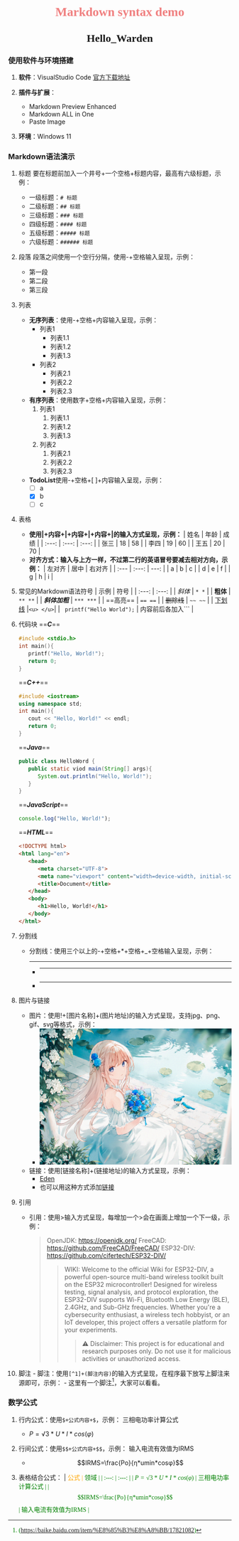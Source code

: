 # <center><font face="宋体" font color=LightCoral>Markdown syntax demo</font></center>
## <center><font face="楷体" size=5>Hello_Warden</font></center>

### 使用软件与环境搭建

1. **软件**：VisualStudio Code [官方下载地址](https://code.visualstudio.com/download)

2. **插件与扩展**：
   - Markdown Preview Enhanced
   - Markdown ALL in One
   - Paste Image

3. **环境**：Windows 11

### Markdown语法演示

1. 标题
要在标题前加入一个井号+一个空格+标题内容，最高有六级标题，示例：
   - 一级标题：`# 标题`
   - 二级标题：`## 标题`
   - 三级标题：`### 标题`
   - 四级标题：`#### 标题`
   - 五级标题：`##### 标题`
   - 六级标题：`###### 标题`

2. 段落
段落之间使用一个空行分隔，使用-+空格输入呈现，示例：
   - 第一段
   - 第二段
   - 第三段

3. 列表
   - **无序列表**：使用-+空格+内容输入呈现，示例：
     - 列表1
       - 列表1.1
       - 列表1.2
       - 列表1.3
     - 列表2
       - 列表2.1
       - 列表2.2
       - 列表2.3
   - **有序列表**：使用数字+空格+内容输入呈现，示例：
     1. 列表1
        1. 列表1.1
        2. 列表1.2
        3. 列表1.3
     2. 列表2
        1. 列表2.1
        2. 列表2.2
        3. 列表2.3
   - **TodoList**使用-+空格+[ ]+内容输入呈现，示例：
     - [ ] a
     - [x] b
     - [ ] c

4. 表格
   - **使用|+内容+|+内容+|+内容+|的输入方式呈现，示例：**
     | 姓名 | 年龄 | 成绩 |
     | :---: | :---: | :---: |
     | 张三 | 18 | 58 |
     | 李四 | 19 | 60 |
     | 王五 | 20 | 70 |
   - **对齐方式：输入与上方一样，不过第二行的英语冒号要减去相对方向，示例：**
     | 左对齐 | 居中 | 右对齐 |
     | :--- | :---: | ---: |
     | a | b | c |
     | d | e | f |
     | g | h | i |

5. 常见的Markdown语法符号
     | 示例 | 符号 |
     | :---: | :---: |
     | *斜体* | `* *` |
     | **粗体** | `** **` |
     | ***斜体加粗*** | `*** ***` |
     | ==高亮== | `== ==` |
     | ~~删除线~~ | `~~ ~~` |
     | <u>下划线</u> |``` <u> </u> ```|
     | ``` printf("Hello World");``` | 内容前后各加入``` |

6. 代码块
   ==***C***==
   ```C
   #include <stdio.h>
   int main(){
      printf("Hello, World!");
      return 0;
   }
   ```

   ==***C++***==
   ```C++
   #include <iostream>
   using namespace std;
   int main(){
      cout << "Hello, World!" << endl;
      return 0;
   }
   ```

   ==***Java***==
   ```Java
   public class HelloWord {
      public static viod main(String[] args){
         System.out.println("Hello, World!");
      }
   }
   ```

   ==***JavaScript***==
   ```JavaScript
   console.log("Hello, World!");
   ```

   ==***HTML***==
   ```HTML
   <!DOCTYPE html>
   <html lang="en">
      <head>
         <meta charset="UTF-8">
         <meta name="viewport" content="width=device-width, initial-scale=1.0">
         <title>Document</title>
      </head>
      <body>
         <h1>Hello, World!</h1>
      </body>
   </html>
   ```

7. 分割线
   - 分割线：使用三个以上的-+空格+*+空格+_+空格输入呈现，示例：
     - ---
     - ***
     - ___

8. 图片与链接
   - 图片：使用!+[图片名称]+(图片地址)的输入方式呈现，支持jpg、png、gif、svg等格式，示例：
     - ![Eden](Images/131135880_p0.jpg)
   - 链接：使用[链接名称]+(链接地址)的输入方式呈现，示例：
     - [Eden](https://www.pixiv.net/artworks/131135880)
     - 也可以用这种方式添加[链接](用英语输入法打出方括号，前一个方括号写入链接名称，后一个括号写入链接脚注，或者在文件夹里添加文件，作为导航的方式引导至该文件。)

9.  引用
    - 引用：使用>输入方式呈现，每增加一个>会在画面上增加一个下一级，示例：
      > OpenJDK: https://openjdk.org/
      > FreeCAD: https://github.com/FreeCAD/FreeCAD/
      > ESP32-DIV: https://github.com/cifertech/ESP32-DIV/
      >>WIKI: Welcome to the official Wiki for ESP32-DIV, a powerful open-source multi-band wireless toolkit built on the ESP32 microcontroller! Designed for wireless testing, signal analysis, and protocol exploration, the ESP32-DIV supports Wi-Fi, Bluetooth Low Energy (BLE), 2.4GHz, and Sub-GHz frequencies. Whether you're a cybersecurity enthusiast, a wireless tech hobbyist, or an IoT developer, this project offers a versatile platform for your experiments.
      >>>⚠️ Disclaimer: This project is for educational and research purposes only. Do not use it for malicious activities or unauthorized access.

10.  脚注
    - 脚注：使用`[^1]+(脚注内容)`的输入方式呈现，在程序最下放写上脚注来源即可，示例：
    - 这里有一个脚注[^1]，大家可以看看。

### 数学公式

1. 行内公式：使用`$+公式内容+$`，示例：
   三相电功率计算公式
    - $P=√3*U*I*cos(φ)$

2. 行间公式：使用`$$+公式内容+$$`，示例：
   输入电流有效值为IRMS
    - $$IRMS=\frac{Po}{η*umin*cosφ}$$

3. 表格结合公式：
   | <font face="仿宋" font color=orange>公式</fant> | <font face="仿宋" font color=green>领域</fant> |
   | :---: | :---: |
   | $P=√3*U*I*cos(φ)$ | 三相电功率计算公式 |
   | $$IRMS=\frac{Po}{η*umin*cosφ}$$ | 输入电流有效值为IRMS |


[^1]: (https://baike.baidu.com/item/%E8%85%B3%E8%A8%BB/17821082)